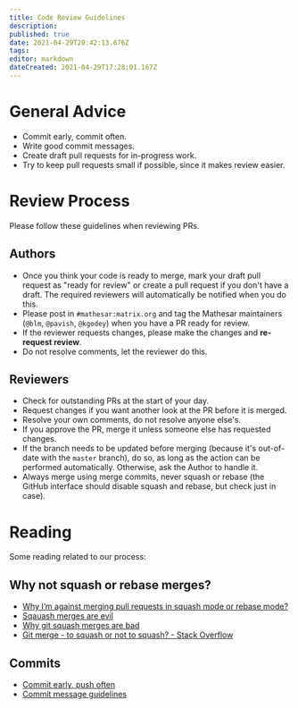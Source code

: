 ```yaml
---
title: Code Review Guidelines
description: 
published: true
date: 2021-04-29T20:42:13.676Z
tags: 
editor: markdown
dateCreated: 2021-04-29T17:28:01.167Z
---
```


# General Advice
- Commit early, commit often.
- Write good commit messages.
- Create draft pull requests for in-progress work.
- Try to keep pull requests small if possible, since it makes review easier.

# Review Process
Please follow these guidelines when reviewing PRs.

## Authors
- Once you think your code is ready to merge, mark your draft pull request as "ready for review" or create a pull request if you don't have a draft. The required reviewers will automatically be notified when you do this.
- Please post in `#mathesar:matrix.org` and tag the Mathesar maintainers (`@blm`, `@pavish`, `@kgodey`) when you have a PR ready for review.
- If the reviewer requests changes, please make the changes and **re-request review**.
- Do not resolve comments, let the reviewer do this.

## Reviewers
- Check for outstanding PRs at the start of your day.
- Request changes if you want another look at the PR before it is merged.
- Resolve your own comments, do not resolve anyone else's.
- If you approve the PR, merge it unless someone else has requested changes.
- If the branch needs to be updated before merging (because it's out-of-date with the `master` branch), do so, as long as the action can be performed automatically.  Otherwise, ask the Author to handle it.
- Always merge using merge commits, never squash or rebase (the GitHub interface should disable squash and rebase, but check just in case).

# Reading
Some reading related to our process:

## Why not squash or rebase merges?
- [Why I’m against merging pull requests in squash mode or rebase mode?](https://myst729.github.io/posts/2019/on-merging-pull-requests/)
- [Sqauash merges are evil](https://medium.com/bananatag-engineering-blog/squash-merges-are-evil-171f55139c51)
- [Why git squash merges are bad](https://felixmoessbauer.com/blog-reader/why-git-squash-merges-are-bad.html)
- [Git merge - to squash or not to squash? - Stack Overflow](https://stackoverflow.com/questions/26999930/git-merge-to-squash-or-not-to-squash)

## Commits
- [Commit early, push often](https://www.worklytics.co/commit-early-push-often/)
- [Commit message guidelines](https://gist.github.com/robertpainsi/b632364184e70900af4ab688decf6f53)